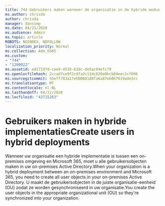 ```yaml
---
title: 744 Gebruikers maken wanneer de organisatie in de hybride modus staat
ms.author: chrisda
author: chrisda
manager: dansimp
ms.date: 04/21/2020
ms.audience: Admin
ms.topic: article
ROBOTS: NOINDEX, NOFOLLOW
localization_priority: Normal
ms.collection: Adm_O365
ms.custom:
- "744"
- "1200022"
ms.assetid: ed17197d-cee9-4539-b3dc-de5ac04efc79
ms.openlocfilehash: 2ccad7ce9f2cdfa2c11dc020a0bcb84eec1cf096
ms.sourcegitcommit: 55eff703a17e500681d8fa6a87eb067019ade3cc
ms.translationtype: MT
ms.contentlocale: nl-NL
ms.lasthandoff: 04/22/2020
ms.locfileid: "43715263"
---
```

# <a name="create-users-in-hybrid-deployments"></a><span data-ttu-id="96e84-102">Gebruikers maken in hybride implementaties</span><span class="sxs-lookup"><span data-stu-id="96e84-102">Create users in hybrid deployments</span></span>

<span data-ttu-id="96e84-103">Wanneer uw organisatie een hybride implementatie is tussen een on-premises omgeving en Microsoft 365, moet u alle gebruikersobjecten maken in uw on-premises Active Directory.</span><span class="sxs-lookup"><span data-stu-id="96e84-103">When your organization is a hybrid deployment between an on-premises environment and Microsoft 365, you need to create all user objects in your on-premises Active Directory.</span></span> <span data-ttu-id="96e84-104">U maakt de gebruikersobjecten in de juiste organisatie-eenheid (OU) zodat ze worden gesynchroniseerd in uw organisatie.</span><span class="sxs-lookup"><span data-stu-id="96e84-104">You create the user objects in the appropriate organizational unit (OU) so they're synchronized into your organization.</span></span>
